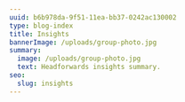 ```yaml
---
uuid: b6b978da-9f51-11ea-bb37-0242ac130002
type: blog-index
title: Insights
bannerImage: /uploads/group-photo.jpg
summary:
  image: /uploads/group-photo.jpg
  text: Headforwards insights summary.
seo:
  slug: insights
---
```

